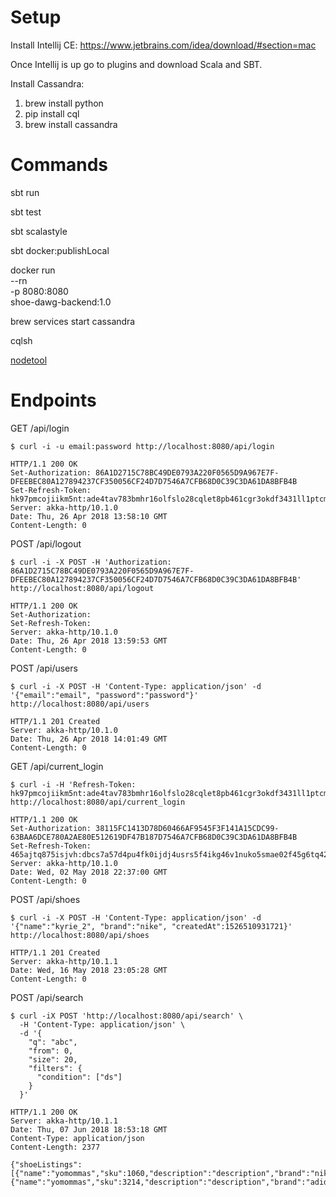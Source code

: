 # Setup
Install Intellij CE: https://www.jetbrains.com/idea/download/#section=mac 

Once Intellij is up go to plugins and download Scala and SBT.

Install Cassandra:
1. brew install python
2. pip install cql
3. brew install cassandra

# Commands

sbt run

sbt test

sbt scalastyle

sbt docker:publishLocal

docker run \
--rn \
-p 8080:8080 \
shoe-dawg-backend:1.0

brew services start cassandra

cqlsh

[nodetool](http://cassandra.apache.org/doc/latest/tools/nodetool/nodetool.html)

# Endpoints

GET /api/login
```
$ curl -i -u email:password http://localhost:8080/api/login

HTTP/1.1 200 OK
Set-Authorization: 86A1D2715C78BC49DE0793A220F0565D9A967E7F-DFEEBEC80A127894237CF350056CF24D7D7546A7CFB68D0C39C3DA61DA8BFB4B
Set-Refresh-Token: hk97pmcojiikm5nt:ade4tav783bmhr16olfslo28cqlet8pb461cgr3okdf3431ll1ptcmq6bg7ic0j9
Server: akka-http/10.1.0
Date: Thu, 26 Apr 2018 13:58:10 GMT
Content-Length: 0
```

POST /api/logout
```
$ curl -i -X POST -H 'Authorization: 86A1D2715C78BC49DE0793A220F0565D9A967E7F-DFEEBEC80A127894237CF350056CF24D7D7546A7CFB68D0C39C3DA61DA8BFB4B' http://localhost:8080/api/logout

HTTP/1.1 200 OK
Set-Authorization:
Set-Refresh-Token:
Server: akka-http/10.1.0
Date: Thu, 26 Apr 2018 13:59:53 GMT
Content-Length: 0
```

POST /api/users
```
$ curl -i -X POST -H 'Content-Type: application/json' -d '{"email":"email", "password":"password"}' http://localhost:8080/api/users

HTTP/1.1 201 Created
Server: akka-http/10.1.0
Date: Thu, 26 Apr 2018 14:01:49 GMT
Content-Length: 0
```

GET /api/current_login
```
$ curl -i -H 'Refresh-Token: hk97pmcojiikm5nt:ade4tav783bmhr16olfslo28cqlet8pb461cgr3okdf3431ll1ptcmq6bg7ic0j9' http://localhost:8080/api/current_login

HTTP/1.1 200 OK
Set-Authorization: 38115FC1413D78D60466AF9545F3F141A15CDC99-63BAA6DCE780A2AE80E512619DF47B187D7546A7CFB68D0C39C3DA61DA8BFB4B
Set-Refresh-Token: 465ajtq875isjvh:dbcs7a57d4pu4fk0ijdj4usrs5f4ikg46v1nuko5smae02f45g6tq42u0shoaats
Server: akka-http/10.1.0
Date: Wed, 02 May 2018 22:37:00 GMT
Content-Length: 0
```

POST /api/shoes
```
$ curl -i -X POST -H 'Content-Type: application/json' -d '{"name":"kyrie_2", "brand":"nike", "createdAt":1526510931721}' http://localhost:8080/api/shoes 

HTTP/1.1 201 Created
Server: akka-http/10.1.1
Date: Wed, 16 May 2018 23:05:28 GMT
Content-Length: 0
```

POST /api/search
```
$ curl -iX POST 'http://localhost:8080/api/search' \
  -H 'Content-Type: application/json' \
  -d '{
    "q": "abc",
    "from": 0,
    "size": 20,
    "filters": {
      "condition": ["ds"]
    }
  }'

HTTP/1.1 200 OK
Server: akka-http/10.1.1
Date: Thu, 07 Jun 2018 18:53:18 GMT
Content-Type: application/json
Content-Length: 2377

{"shoeListings":[{"name":"yomommas","sku":1060,"description":"description","brand":"nike","condition":"ds","createdAt":1528158413,"gender":"male"},{"name":"yomommas","sku":3214,"description":"description","brand":"adidas","condition":"ds","createdAt":1528158413,"gender":"male"}]}
```
